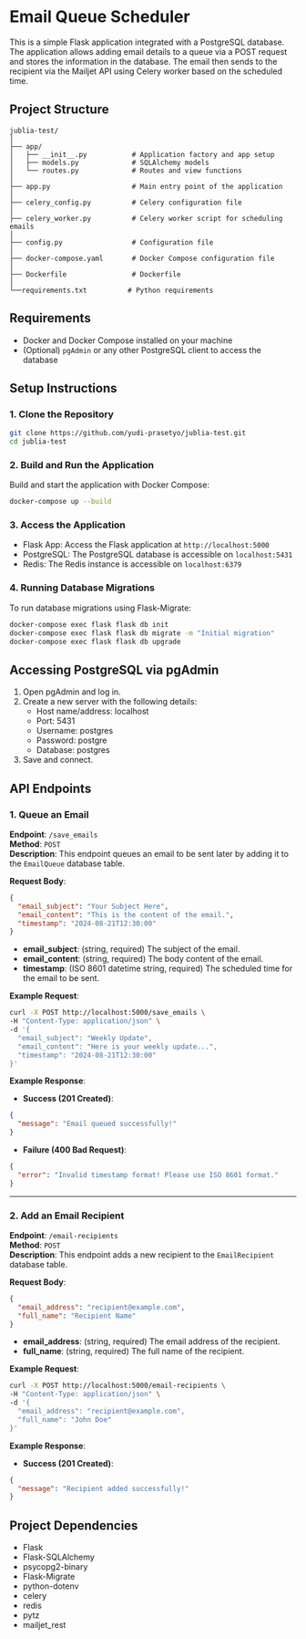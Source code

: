 # Email Queue Scheduler

This is a simple Flask application integrated with a PostgreSQL database. The application allows adding email details to a queue via a POST request and stores the information in the database. The email then sends to the recipient via the Mailjet API using Celery worker based on the scheduled time.

## Project Structure

```
jublia-test/
│
├── app/
│   ├── __init__.py           # Application factory and app setup
│   ├── models.py             # SQLAlchemy models
│   └── routes.py             # Routes and view functions
│
├── app.py                    # Main entry point of the application
│
├── celery_config.py          # Celery configuration file
│
├── celery_worker.py          # Celery worker script for scheduling emails
│
├── config.py                 # Configuration file
│
├── docker-compose.yaml       # Docker Compose configuration file
│
├── Dockerfile                # Dockerfile
│
└──requirements.txt          # Python requirements
```

## Requirements

- Docker and Docker Compose installed on your machine
- (Optional) `pgAdmin` or any other PostgreSQL client to access the database

## Setup Instructions

### 1. Clone the Repository

```bash
git clone https://github.com/yudi-prasetyo/jublia-test.git
cd jublia-test
```

### 2. Build and Run the Application

Build and start the application with Docker Compose:

```bash
docker-compose up --build
```

### 3. Access the Application

- Flask App: Access the Flask application at `http://localhost:5000`
- PostgreSQL: The PostgreSQL database is accessible on `localhost:5431`
- Redis: The Redis instance is accessible on `localhost:6379`

### 4. Running Database Migrations

To run database migrations using Flask-Migrate:

```bash
docker-compose exec flask flask db init
docker-compose exec flask flask db migrate -m "Initial migration"
docker-compose exec flask flask db upgrade
```

## Accessing PostgreSQL via pgAdmin
1. Open pgAdmin and log in.
2. Create a new server with the following details:
   - Host name/address: localhost
   - Port: 5431
   - Username: postgres
   - Password: postgre
   - Database: postgres
3. Save and connect.

## API Endpoints

### 1. **Queue an Email**

**Endpoint**: `/save_emails`  
**Method**: `POST`  
**Description**: This endpoint queues an email to be sent later by adding it to the `EmailQueue` database table.

**Request Body**:

```json
{
  "email_subject": "Your Subject Here",
  "email_content": "This is the content of the email.",
  "timestamp": "2024-08-21T12:30:00"
}
```

- **email_subject**: (string, required) The subject of the email.
- **email_content**: (string, required) The body content of the email.
- **timestamp**: (ISO 8601 datetime string, required) The scheduled time for the email to be sent.

**Example Request**:

```bash
curl -X POST http://localhost:5000/save_emails \
-H "Content-Type: application/json" \
-d '{
  "email_subject": "Weekly Update",
  "email_content": "Here is your weekly update...",
  "timestamp": "2024-08-21T12:30:00"
}'
```

**Example Response**:

- **Success (201 Created)**:

```json
{
  "message": "Email queued successfully!"
}
```

- **Failure (400 Bad Request)**:

```json
{
  "error": "Invalid timestamp format! Please use ISO 8601 format."
}
```

---

### 2. **Add an Email Recipient**

**Endpoint**: `/email-recipients`  
**Method**: `POST`  
**Description**: This endpoint adds a new recipient to the `EmailRecipient` database table.

**Request Body**:

```json
{
  "email_address": "recipient@example.com",
  "full_name": "Recipient Name"
}
```

- **email_address**: (string, required) The email address of the recipient.
- **full_name**: (string, required) The full name of the recipient.

**Example Request**:

```bash
curl -X POST http://localhost:5000/email-recipients \
-H "Content-Type: application/json" \
-d '{
  "email_address": "recipient@example.com",
  "full_name": "John Doe"
}'
```

**Example Response**:

- **Success (201 Created)**:

```json
{
  "message": "Recipient added successfully!"
}
```

## Project Dependencies
- Flask
- Flask-SQLAlchemy
- psycopg2-binary
- Flask-Migrate
- python-dotenv
- celery
- redis
- pytz
- mailjet_rest